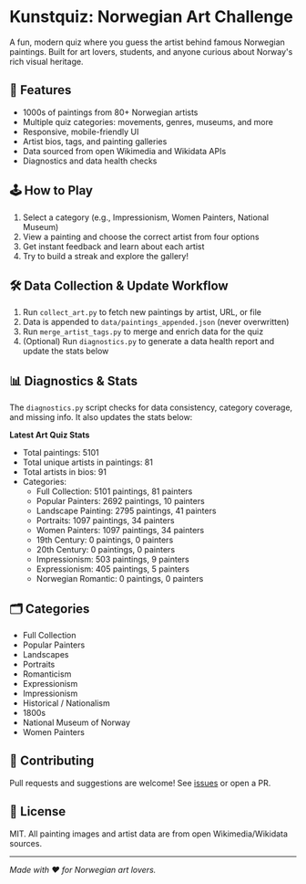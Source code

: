 # Kunstquiz: Norwegian Art Challenge

A fun, modern quiz where you guess the artist behind famous Norwegian paintings. Built for art lovers, students, and anyone curious about Norway's rich visual heritage.

## 🎨 Features
- 1000s of paintings from 80+ Norwegian artists
- Multiple quiz categories: movements, genres, museums, and more
- Responsive, mobile-friendly UI
- Artist bios, tags, and painting galleries
- Data sourced from open Wikimedia and Wikidata APIs
- Diagnostics and data health checks

## 🕹️ How to Play
1. Select a category (e.g., Impressionism, Women Painters, National Museum)
2. View a painting and choose the correct artist from four options
3. Get instant feedback and learn about each artist
4. Try to build a streak and explore the gallery!

## 🛠️ Data Collection & Update Workflow
1. Run `collect_art.py` to fetch new paintings by artist, URL, or file
2. Data is appended to `data/paintings_appended.json` (never overwritten)
3. Run `merge_artist_tags.py` to merge and enrich data for the quiz
4. (Optional) Run `diagnostics.py` to generate a data health report and update the stats below

## 📊 Diagnostics & Stats
The `diagnostics.py` script checks for data consistency, category coverage, and missing info. It also updates the stats below:

<!-- STATS_START -->
**Latest Art Quiz Stats**
- Total paintings: 5101
- Total unique artists in paintings: 81
- Total artists in bios: 91
- Categories:
  - Full Collection: 5101 paintings, 81 painters
  - Popular Painters: 2692 paintings, 10 painters
  - Landscape Painting: 2795 paintings, 41 painters
  - Portraits: 1097 paintings, 34 painters
  - Women Painters: 1097 paintings, 34 painters
  - 19th Century: 0 paintings, 0 painters
  - 20th Century: 0 paintings, 0 painters
  - Impressionism: 503 paintings, 9 painters
  - Expressionism: 405 paintings, 5 painters
  - Norwegian Romantic: 0 paintings, 0 painters
<!-- STATS_END -->

## 🗂️ Categories
- Full Collection
- Popular Painters
- Landscapes
- Portraits
- Romanticism
- Expressionism
- Impressionism
- Historical / Nationalism
- 1800s
- National Museum of Norway
- Women Painters

## 🤝 Contributing
Pull requests and suggestions are welcome! See [issues](https://github.com/egil10/kunstquiz/issues) or open a PR.

## 📄 License
MIT. All painting images and artist data are from open Wikimedia/Wikidata sources.

---

*Made with ❤️ for Norwegian art lovers.*
